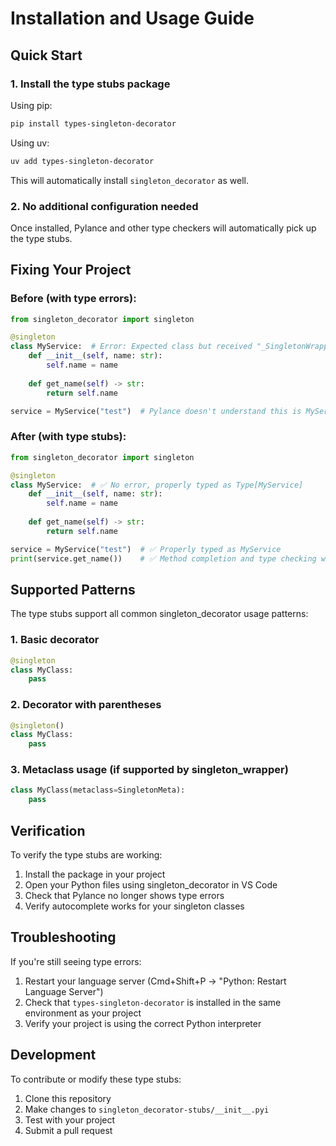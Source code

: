 # Installation and Usage Guide

## Quick Start

### 1. Install the type stubs package

Using pip:
```bash
pip install types-singleton-decorator
```

Using uv:
```bash
uv add types-singleton-decorator
```

This will automatically install `singleton_decorator` as well.

### 2. No additional configuration needed

Once installed, Pylance and other type checkers will automatically pick up the type stubs.

## Fixing Your Project

### Before (with type errors):
```python
from singleton_decorator import singleton

@singleton
class MyService:  # Error: Expected class but received "_SingletonWrapper"
    def __init__(self, name: str):
        self.name = name
    
    def get_name(self) -> str:
        return self.name

service = MyService("test")  # Pylance doesn't understand this is MyService
```

### After (with type stubs):
```python
from singleton_decorator import singleton

@singleton
class MyService:  # ✅ No error, properly typed as Type[MyService]
    def __init__(self, name: str):
        self.name = name
    
    def get_name(self) -> str:
        return self.name

service = MyService("test")  # ✅ Properly typed as MyService
print(service.get_name())    # ✅ Method completion and type checking work
```

## Supported Patterns

The type stubs support all common singleton_decorator usage patterns:

### 1. Basic decorator
```python
@singleton
class MyClass:
    pass
```

### 2. Decorator with parentheses
```python
@singleton()
class MyClass:
    pass
```

### 3. Metaclass usage (if supported by singleton_wrapper)
```python
class MyClass(metaclass=SingletonMeta):
    pass
```

## Verification

To verify the type stubs are working:

1. Install the package in your project
2. Open your Python files using singleton_decorator in VS Code
3. Check that Pylance no longer shows type errors
4. Verify autocomplete works for your singleton classes

## Troubleshooting

If you're still seeing type errors:

1. Restart your language server (Cmd+Shift+P → "Python: Restart Language Server")
2. Check that `types-singleton-decorator` is installed in the same environment as your project
3. Verify your project is using the correct Python interpreter

## Development

To contribute or modify these type stubs:

1. Clone this repository
2. Make changes to `singleton_decorator-stubs/__init__.pyi`
3. Test with your project
4. Submit a pull request

